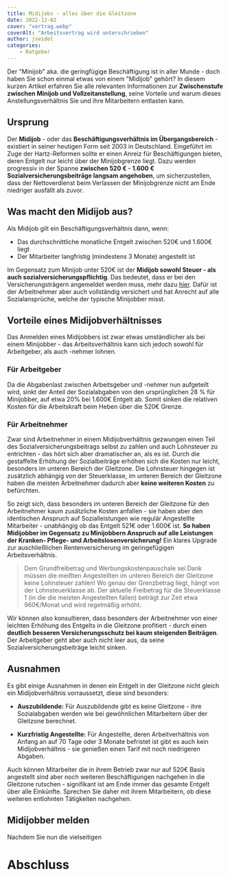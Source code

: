 ```yaml
---
title: Midijobs - alles über die Gleitzone
date: 2022-12-02
cover: "vertrag.webp"
coverAlt: "Arbeitsvertrag wird unterschrieben"
author: jseidel
categories:
    - Ratgeber
---
```


Der "Minijob" aka. die geringfügige Beschäftigung ist in aller Munde - doch
haben Sie schon einmal etwas von einem "Midijob" gehört? In diesem kurzen
Artikel erfahren Sie alle relevanten Informationen zur **Zwischenstufe zwischen
Minijob und Vollzeitanstellung**, seine Vorteile und warum dieses
Anstellungsverhältnis Sie und ihre Mitarbeitern entlasten kann. 

## Ursprung

Der **Midijob** - oder das **Beschäftigungsverhältnis im Übergangsbereich** -
existiert in seiner heutigen Form seit 2003 in Deutschland. Eingeführt im Zuge
der Hartz-Reformen sollte er einen Anreiz für Beschäftigungen bieten, deren
Entgelt nur leicht über der Minijobgrenze liegt. Dazu werden progressiv in der
Spanne **zwischen 520 € - 1.600 € Sozialversicherungsbeiträge langsam angehoben**, um
sicherzustellen, dass der Nettoverdienst beim Verlassen der Minijobgrenze nicht
am Ende niedriger ausfällt als zuvor.  

## Was macht den Midijob aus?

Als Midijob gilt ein Beschäftigungsverhältnis dann, wenn:
- Das durchschnittliche monatliche Entgelt zwischen 520€ und 1.600€ liegt
- Der Mitarbeiter langfristig (mindestens 3 Monate) angestellt ist

Im Gegensatz zum Minijob unter 520€ ist der **Midijob sowohl Steuer - als auch
sozialversicherungspflichtig**. Das bedeutet, dass er bei den
Versicherungsträgern angemeldet werden muss, mehr dazu
[hier](site/blog/midijob/#zu-beachten). Dafür ist der Arbeitnehmer aber auch
vollständig versichert und hat Anrecht auf alle Sozialansprüche, welche der
typische Minijobber misst. 

## Vorteile eines Midijobverhältnisses

Das Anmelden eines Midijobbers ist zwar etwas umständlicher als bei einem
Minijobber - das Arbeitsverhältnis kann sich jedoch sowohl für Arbeitgeber, als
auch -nehmer lohnen.

### Für Arbeitgeber

Da die Abgabenlast zwischen Arbeitsgeber und -nehmer nun
aufgeteilt wird, sinkt der Anteil der Sozialabgaben von den ursprünglichen 28 % für
Minijobber, auf etwa 20% bei 1.600€ Entgelt ab. Somit sinken die relativen
Kosten für die Arbeitskraft beim Heben über die 520€ Grenze. 

### Für Arbeitnehmer

Zwar sind Arbeitnehmer in einem Midijobverhältnis gezwungen einen Teil des
Sozialversicherungsbeitrags selbst zu zahlen und auch Lohnsteuer zu entrichten -
das hört sich aber dramatischer an, als es ist. Durch die gestaffelte Erhöhung
der Sozialbeiträge erhöhen sich die Kosten nur leicht, besonders im unteren
Bereich der Gleitzone. Die Lohnsteuer hingegen ist zusätzlich abhängig von der Steuerklasse, im unteren Bereich der Gleitzone haben die meisten Arbeitnehmer dadurch
aber **keine weiteren Kosten** zu befürchten.

So zeigt sich, dass besonders im unteren Bereich der Gleitzone für den
Arbeitnehmer kaum zusätzliche Kosten anfallen - sie haben aber den identischen
Anspruch auf Sozialleistungen wie regulär Angestellte Mitarbeiter - unabhängig
ob das Entgelt 521€ oder 1.600€ ist. **So haben Midijobber im Gegensatz zu
Minijobbern Anspruch auf alle Leistungen der Kranken- Pflege- und
Arbeitslosenversicherung!** Ein klares Upgrade zur auschließlichen
Rentenversicherung im geringefügigen Arbeitsverhältnis. 

> Dem Grundfreibetrag und Werbungskostenpauschale sei Dank müssen die meißten Angestellten im unteren
> Bereich der Gleitzone keine Lohnsteuer zahlen! Wo genau der Grenzbetrag liegt,
> hängt von der Lohnsteuerklasse ab. Der aktuelle Freibetrag für die
> Steuerklasse 1 (in die die meisten Angestellten fallen) beträgt zur Zeit etwa
> 960€/Monat und wird regelmäßig erhöht.

Wir können also konsultieren, dass besonders der Arbeitnehmer von einer leichten
Erhöhung des Entgelts in die Gleitzone profitiert - durch einen **deutlich
besseren Versicherungsschutz bei kaum steigenden Beiträgen**. Der Arbeitgeber geht
aber auch nicht leer aus, da seine Sozialversicherungsbeiträge leicht sinken.

## Ausnahmen

Es gibt einige Ausnahmen in denen ein Entgelt in der Gleitzone nicht gleich ein
Midijobverhältnis vorraussetzt, diese sind besonders:

- **Auszubildende:** Für Auszubildende gibt es keine Gleitzone - ihre
  Sozialabgaben werden wie bei gewöhnlichen Mitarbeitern über der Gleitzone
  berechnet.
  
- **Kurzfristig Angestellte:** Für Angestellte, deren Arbeitverhältnis von
  Anfang an auf 70 Tage oder 3 Monate befristet ist gibt es auch kein
  Midijobverhältnis - sie genießen einen Tarif mit noch niedrigeren Abgaben.

Auch können Mitarbeiter die in ihrem Betrieb zwar nur auf 520€ Basis angestellt
sind aber noch weiteren Beschäftigungen nachgehen in die Gleitzone rutschen -
signifikant ist am Ende immer das gesamte Entgelt über alle Einkünfte. Sprechen
Sie daher mit ihrem Mitarbeitern, ob diese weiteren entlohnten Tätigkeiten
nachgehen. 

## Midijobber melden

Nachdem Sie nun die vielseitigen 

# Abschluss